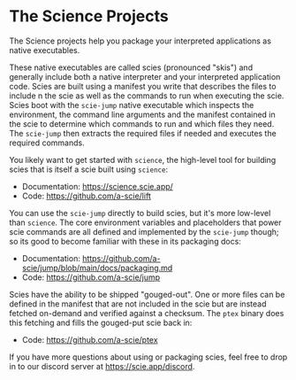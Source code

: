 # The Science Projects

The Science projects help you package your interpreted applications as native executables.

These native executables are called scies (pronounced "skis") and generally include both a native
interpreter and your interpreted application code. Scies are built using a manifest you write that
describes the files to include n the scie as well as the commands to run when executing the scie.
Scies boot with the `scie-jump` native executable which inspects the environment, the command line
arguments and the manifest contained in the scie to determine which commands to run and which files
they need. The `scie-jump` then extracts the required files if needed and executes the required
commands.

You likely want to get started with `science`, the high-level tool for building scies that is
itself a scie built using `science`:
* Documentation: https://science.scie.app/
* Code: https://github.com/a-scie/lift

You can use the `scie-jump` directly to build scies, but it's more low-level than `science`. The
core environment variables and placeholders that power scie commands are all defined and implemented
by the `scie-jump` though; so its good to become familiar with these in its packaging docs:
* Documentation: https://github.com/a-scie/jump/blob/main/docs/packaging.md
* Code: https://github.com/a-scie/jump

Scies have the ability to be shipped "gouged-out". One or more files can be defined in the manifest
that are not included in the scie but are instead fetched on-demand and verified against a checksum.
The `ptex` binary does this fetching and fills the gouged-put scie back in:
* Code: https://github.com/a-scie/ptex

If you have more questions about using or packaging scies, feel free to drop in to our discord
server at https://scie.app/discord.

